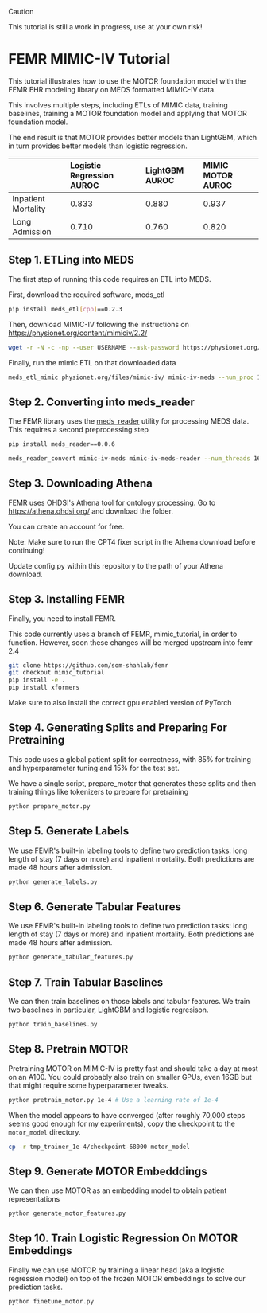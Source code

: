 > [!CAUTION]
> This tutorial is still a work in progress, use at your own risk!

FEMR MIMIC-IV Tutorial
======================

This tutorial illustrates how to use the MOTOR foundation model with the FEMR EHR modeling library on MEDS formatted MIMIC-IV data.

This involves multiple steps, including ETLs of MIMIC data, training baselines, training a MOTOR foundation model and applying that MOTOR foundation model.

The end result is that MOTOR provides better models than LightGBM, which in turn provides better models than logistic regression.

|  | Logistic Regression AUROC | LightGBM AUROC | MIMIC MOTOR AUROC |
| :---- | :---- | :---- | :---- |
| Inpatient Mortality | 0.833 | 0.880 | 0.937 |
| Long Admission | 0.710 | 0.760 | 0.820 | 


Step 1. ETLing into MEDS
------------------------

The first step of running this code requires an ETL into MEDS.

First, download the required software, meds_etl

```bash
pip install meds_etl[cpp]==0.2.3
```

Then, download MIMIC-IV following the instructions on https://physionet.org/content/mimiciv/2.2/

```bash
wget -r -N -c -np --user USERNAME --ask-password https://physionet.org/files/mimiciv/2.2/
```

Finally, run the mimic ETL on that downloaded data

```bash
meds_etl_mimic physionet.org/files/mimic-iv/ mimic-iv-meds --num_proc 16 --num_shards 16 --backend cpp
```

Step 2. Converting into meds_reader
------------------------

The FEMR library uses the [meds_reader](https://github.com/EthanSteinberg/meds_reader) utility for processing MEDS data. This requires a second preprocessing step

```bash
pip install meds_reader==0.0.6
```

```bash
meds_reader_convert mimic-iv-meds mimic-iv-meds-reader --num_threads 16
```

Step 3. Downloading Athena
-------------------------

FEMR uses OHDSI's Athena tool for ontology processing. Go to https://athena.ohdsi.org/ and download the folder.

You can create an account for free.

Note: Make sure to run the CPT4 fixer script in the Athena download before continuing!

Update config.py within this repository to the path of your Athena download.


Step 3. Installing FEMR
------------------------

Finally, you need to install FEMR.

This code currently uses a branch of FEMR, mimic_tutorial, in order to function. However, soon these changes will be merged upstream into femr 2.4

```bash
git clone https://github.com/som-shahlab/femr
git checkout mimic_tutorial
pip install -e .
pip install xformers
```

Make sure to also install the correct gpu enabled version of PyTorch


Step 4. Generating Splits and Preparing For Pretraining
------------------------

This code uses a global patient split for correctness, with 85% for training and hyperparameter tuning and 15% for the test set.

We have a single script, prepare_motor that generates these splits and then training things like tokenizers to prepare for pretraining

```bash
python prepare_motor.py
```

Step 5. Generate Labels
------------------------

We use FEMR's built-in labeling tools to define two prediction tasks: long length of stay (7 days or more) and inpatient mortality. Both predictions are made 48 hours after admission.

```bash
python generate_labels.py
```


Step 6. Generate Tabular Features
------------------------

We use FEMR's built-in labeling tools to define two prediction tasks: long length of stay (7 days or more) and inpatient mortality. Both predictions are made 48 hours after admission.

```bash
python generate_tabular_features.py
```

Step 7. Train Tabular Baselines
------------------------

We can then train baselines on those labels and tabular features. We train two baselines in particular, LightGBM and logistic regresison.

```bash
python train_baselines.py
```

Step 8. Pretrain MOTOR
------------------------

Pretraining MOTOR on MIMIC-IV is pretty fast and should take a day at most on an A100.
You could probably also train on smaller GPUs, even 16GB but that might require some hyperparameter tweaks.

```bash
python pretrain_motor.py 1e-4 # Use a learning rate of 1e-4
```

When the model appears to have converged (after roughly 70,000 steps seems good enough for my experiments), copy the checkpoint to the `motor_model` directory.

```bash
cp -r tmp_trainer_1e-4/checkpoint-68000 motor_model
```


Step 9. Generate MOTOR Embedddings
------------------------

We can then use MOTOR as an embedding model to obtain patient representations

```bash
python generate_motor_features.py
```

Step 10. Train Logistic Regression On MOTOR Embeddings
------------------------

Finally we can use MOTOR by training a linear head (aka a logistic regression model) on top of the frozen MOTOR embeddings to solve our prediction tasks.

```bash
python finetune_motor.py
```
